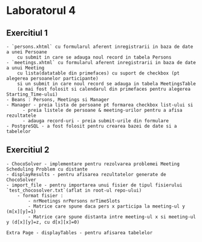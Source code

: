 # Laboratorul 4

## Exercitiul 1
	- `persons.xhtml` cu formularul aferent inregistrarii in baza de date a unei Persoane
		cu submit in care se adauga noul record in tabela Persons
	- `meetings.xhtml` cu formularul aferent inregistrarii in baza de date a unui Meeting
		cu lista(datatable din primefaces) cu suport de checkbox (pt alegerea persoanelor participante)
		si un submit in care noul record se adauga in tabela MeetingsTable
		(a mai fost folosit si calendarul din primefaces pentru alegerea Starting_Time-ului)
	- Beans : Persons, Meetings si Manager
	- Manager - preia lista de persoane pt formarea checkbox list-ului si 
		  - preia listele de persoane & meeting-urilor pentru a afisa rezultatele
		  - adauga record-uri - preia submit-urile din formulare
	- PostgreSQL - a fost folosit pentru crearea bazei de date si a tabelelor

## Exercitiul 2
	- ChocoSolver - implementare pentru rezolvarea problemei Meeting Scheduling Problem cu distante
	- displayResults - pentru afisarea rezultatelor generate de ChocoSolver
	- import_file - pentru importarea unui fisier de tipul fisierului `test_chocosolver.txt`(aflat in root-ul repo-ului)
		- format fisier : 
			- nrMeetings nrPersons nrTimeSlots
			- Matrice care spune daca pers x participa la meeting-ul y (m[x][y]=1)
			- Matrice care spune distanta intre meeting-ul x si meeting-ul y (d[x][y]=z, cu d[x][x]=0) 

	Extra Page - displayTables - pentru afisarea tabelelor
	